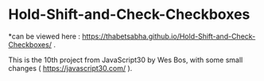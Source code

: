 # Hold-Shift-and-Check-Checkboxes

*can be viewed here : https://thabetsabha.github.io/Hold-Shift-and-Check-Checkboxes/ . 

This is the 10th project from JavaScript30 by Wes Bos, with some small changes ( https://javascript30.com/ ).
